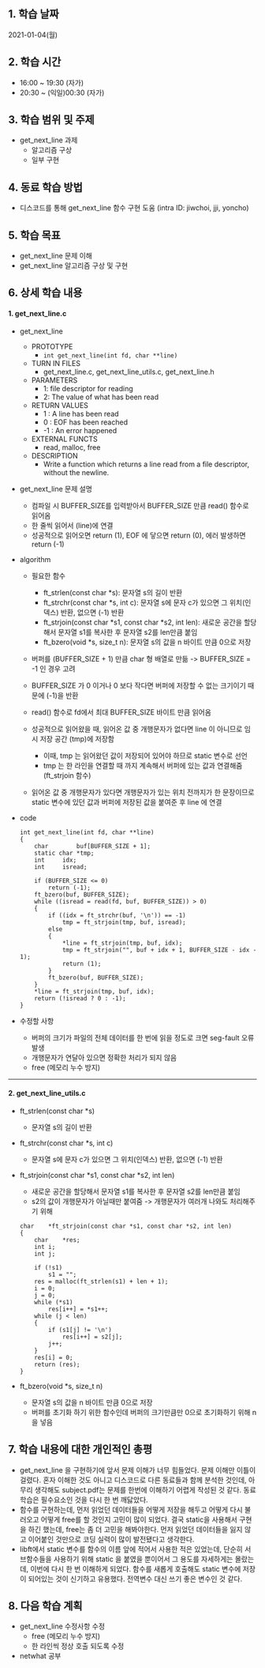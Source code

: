 ## 1. 학습 날짜

2021-01-04(월)


## 2. 학습 시간

* 16:00 ~ 19:30 (자가)
* 20:30 ~ (익일)00:30 (자가)


## 3. 학습 범위 및 주제

* get_next_line 과제
    * 알고리즘 구상
	* 일부 구현

## 4. 동료 학습 방법

* 디스코드를 통해 get_next_line 함수 구현 도움 (intra ID: jiwchoi, jji, yoncho)


## 5. 학습 목표

* get_next_line 문제 이해
* get_next_line 알고리즘 구상 및 구현



## 6. 상세 학습 내용

#### 1. get_next_line.c
* get_next_line
    * PROTOTYPE           
        * `int get_next_line(int fd, char **line)`
	* TURN IN FILES
		* get_next_line.c, get_next_line_utils.c, get_next_line.h
	* PARAMETERS
		* 1: file descriptor for reading
		* 2: The value of what has been read
    * RETURN VALUES
        *  1 :  A line has been read
		*  0 :  EOF has been reached
		* -1 :  An error happened
    * EXTERNAL FUNCTS
        * read, malloc, free
    * DESCRIPTION
        * Write a function which returns a line read from a file descriptor, without the newline.

* get_next_line 문제 설명
	* 컴파일 시 BUFFER_SIZE를 입력받아서 BUFFER_SIZE 만큼 read() 함수로 읽어옴
	* 한 줄씩 읽어서 (line)에 연결
	* 성공적으로 읽어오면 return (1), EOF 에 닿으면 return (0), 에러 발생하면 return (-1)


* algorithm
	* 필요한 함수
		* ft_strlen(const char *s): 문자열 s의 길이 반환
		* ft_strchr(const char *s, int c): 문자열 s에 문자 c가 있으면 그 위치(인덱스) 반환, 없으면 (-1) 반환
		* ft_strjoin(const char *s1, const char *s2, int len): 새로운 공간을 할당해서 문자열 s1를 복사한 후 문자열 s2를 len만큼 붙임 
		* ft_bzero(void *s, size_t n): 문자열 s의 값을 n 바이트 만큼 0으로 저장
	
	* 버퍼를 (BUFFER_SIZE + 1) 만큼 char 형 배열로 만듦 -> BUFFER_SIZE = -1 인 경우 고려
	* BUFFER_SIZE 가 0 이거나 0 보다 작다면 버퍼에 저장할 수 없는 크기이기 때문에 (-1)을 반환
	* read() 함수로 fd에서 최대 BUFFER_SIZE 바이트 만큼 읽어옴
	* 성공적으로 읽어왔을 때, 읽어온 값 중 개행문자가 없다면 line 이 아니므로 임시 저장 공간 (tmp)에 저장함
		* 이때, tmp 는 읽어왔던 값이 저장되어 있어야 하므로 static 변수로 선언
		* tmp 는 한 라인을 연결할 때 까지 계속해서 버퍼에 있는 값과 연결해줌 (ft_strjoin 함수)
	* 읽어온 값 중 개행문자가 있다면 개행문자가 있는 위치 전까지가 한 문장이므로 static 변수에 있던 값과 버퍼에 저장된 값을 붙여준 후 line 에 연결


* code
	
	```
    int	get_next_line(int fd, char **line)
	{
		char		buf[BUFFER_SIZE + 1];
		static char	*tmp;
		int		idx;
		int		isread;

		if (BUFFER_SIZE <= 0)
			return (-1);
		ft_bzero(buf, BUFFER_SIZE);
		while ((isread = read(fd, buf, BUFFER_SIZE)) > 0)
		{
			if ((idx = ft_strchr(buf, '\n')) == -1)
				tmp = ft_strjoin(tmp, buf, isread);
			else
			{
				*line = ft_strjoin(tmp, buf, idx);
				tmp = ft_strjoin("", buf + idx + 1, BUFFER_SIZE - idx - 1);
				return (1);
			}
			ft_bzero(buf, BUFFER_SIZE);
		}
		*line = ft_strjoin(tmp, buf, idx);
		return (!isread ? 0 : -1);
	}
    ```
	

* 수정할 사항
	* 버퍼의 크기가 파일의 전체 데이터를 한 번에 읽을 정도로 크면 seg-fault 오류 발생
	* 개행문자가 연달아 있으면 정확한 처리가 되지 않음
	* free (메모리 누수 방지)

<hr>

#### 2. get_next_line_utils.c
* ft_strlen(const char *s)
	* 문자열 s의 길이 반환


* ft_strchr(const char *s, int c)
	* 문자열 s에 문자 c가 있으면 그 위치(인덱스) 반환, 없으면 (-1) 반환


* ft_strjoin(const char *s1, const char *s2, int len)
	* 새로운 공간을 할당해서 문자열 s1를 복사한 후 문자열 s2를 len만큼 붙임 
	* s2의 값이 개행문자가 아닐때만 붙여줌 -> 개행문자가 여러개 나와도 처리해주기 위해
	
    ```
	char	*ft_strjoin(const char *s1, const char *s2, int len)
	{
		char	*res;
		int	i;
		int	j;

		if (!s1)
			s1 = "";
		res = malloc(ft_strlen(s1) + len + 1);
		i = 0;
		j = 0;
		while (*s1)
			res[i++] = *s1++;
		while (j < len)
		{
			if (s1[j] != '\n')
				res[i++] = s2[j];
			j++;
		}
		res[i] = 0;
		return (res);
	}
    ```


* ft_bzero(void *s, size_t n)
	* 문자열 s의 값을 n 바이트 만큼 0으로 저장
	* 버퍼를 초기화 하기 위한 함수인데 버퍼의 크기만큼만 0으로 초기화하기 위해 n을 넣음


## 7. 학습 내용에 대한 개인적인 총평

* get_next_line 을 구현하기에 앞서 문제 이해가 너무 힘들었다. 문제 이해만 이틀이 걸렸다. 혼자 이해한 것도 아니고 디스코드로 다른 동료들과 함께 분석한 것인데, 아무리 생각해도 subject.pdf는 문제를 한번에 이해하기 어렵게 작성된 것 같다. 동료학습은 필수요소인 것을 다시 한 번 깨닳았다. 
* 함수를 구현하는데, 먼저 읽었던 데이터들을 어떻게 저장을 해두고 어떻게 다시 불러오고 어떻게 free를 할 것인지 고민이 많이 되었다. 결국 static을 사용해서 구현을 하긴 했는데, free는 좀 더 고민을 해봐야한다. 먼저 읽었던 데이터들을 잃지 않고 이어붙인 것만으로 코딩 실력이 많이 발전됐다고 생각한다. 
* libft에서 static 변수를 함수의 이름 앞에 적어서 사용한 적은 있었는데, 단순히 서브함수들을 사용하기 위해 static 을 붙였을 뿐이어서 그 용도를 자세하게는 몰랐는데, 이번에 다시 한 번 이해하게 되었다. 함수를 새롭게 호출해도 static 변수에 저장이 되어있는 것이 신기하고 유용했다. 전역변수 대신 쓰기 좋은 변수인 것 같다.

## 8. 다음 학습 계획

* get_next_line 수정사항 수정
	* free (메모리 누수 방지)
	* 한 라인씩 정상 호출 되도록 수정
* netwhat 공부
